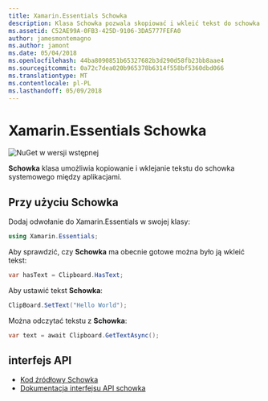 ```yaml
---
title: Xamarin.Essentials Schowka
description: Klasa Schowka pozwala skopiować i wkleić tekst do schowka systemowego między aplikacjami.
ms.assetid: C52AE99A-0FB3-425D-9106-3DA5777FEFA0
author: jamesmontemagno
ms.author: jamont
ms.date: 05/04/2018
ms.openlocfilehash: 44ba8090851b65327682b3d290d58fb23bb8aae4
ms.sourcegitcommit: 0a72c7dea020b965378b6314f558bf5360dbd066
ms.translationtype: MT
ms.contentlocale: pl-PL
ms.lasthandoff: 05/09/2018
---
```

# <a name="xamarinessentials-clipboard"></a>Xamarin.Essentials Schowka

![NuGet w wersji wstępnej](~/media/shared/pre-release.png)

**Schowka** klasa umożliwia kopiowanie i wklejanie tekstu do schowka systemowego między aplikacjami.

## <a name="using-clipboard"></a>Przy użyciu Schowka

Dodaj odwołanie do Xamarin.Essentials w swojej klasy:

```csharp
using Xamarin.Essentials;
```

Aby sprawdzić, czy **Schowka** ma obecnie gotowe można było ją wkleić tekst:

```csharp
var hasText = Clipboard.HasText;
```

Aby ustawić tekst **Schowka**:

```csharp
ClipBoard.SetText("Hello World");
```

Można odczytać tekstu z **Schowka**:

```csharp
var text = await Clipboard.GetTextAsync();
```

## <a name="api"></a>interfejs API

- [Kod źródłowy Schowka](https://github.com/xamarin/Essentials/tree/master/Essentials/Clipboard)
- [Dokumentacja interfejsu API schowka](xref:Xamarin.Essentials.Clipboard)
